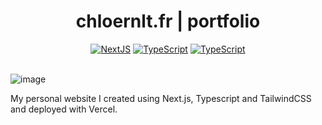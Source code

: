 <div align="center">
  <h1>chloernlt.fr | portfolio</h1>
  <p></p>
  <a href="#"><img alt="NextJS" src="https://img.shields.io/badge/Next.js-black?logo=next.js&logoColor=white"></a>
  <a href="https://github.com/search?q=user%3ADenverCoder1+language%3AtypeScript"><img alt="TypeScript" src="https://img.shields.io/badge/TypeScript-007ACC.svg?logo=typescript&logoColor=white"></a>
   <a href="#"><img alt="TypeScript" src="https://img.shields.io/badge/tailwindcss-0F172A?&logo=tailwindcss"></a>
  <br><br>
</div>

![image](https://github.com/user-attachments/assets/ca86d46b-f8b9-410e-afbf-454c41f64fec)


My personal website I created using Next.js, Typescript and TailwindCSS and deployed with Vercel.



